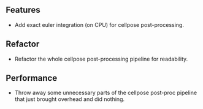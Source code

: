 ## Features

- Add exact euler integration (on CPU) for cellpose post-processing.

## Refactor

- Refactor the whole cellpose post-processing pipeline for readability.

## Performance

- Throw away some unnecessary parts of the cellpose post-proc pipeline that just brought overhead and did nothing.
